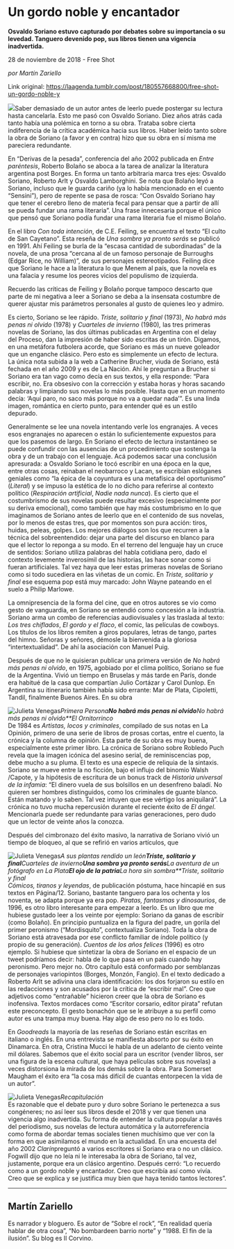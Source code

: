 # Un gordo noble y encantador

**Osvaldo Soriano estuvo capturado por debates sobre su importancia o su levedad. Tanguero devenido pop, sus libros tienen una vigencia inadvertida.**

28 de noviembre de 2018 - Free Shot

_por Martín Zariello_

Link original: https://laagenda.tumblr.com/post/180557668800/free-shot-un-gordo-noble-y

![](https://64.media.tumblr.com/bf3c624675a2afb1c4e2467d4873909e/tumblr_inline_piwr37D4wQ1t6q87u_500.jpg)Saber
demasiado de un autor antes de leerlo puede postergar su lectura
hasta cancelarla. Esto me pasó con Osvaldo Soriano. Diez años atrás
cada tanto había una polémica en torno a su obra. Trataba sobre
cierta indiferencia de la crítica académica hacia sus libros. Haber
leído tanto sobre la obra de Soriano (a favor y en contra) hizo que
su obra en sí misma me pareciera redundante. 


En
“Derivas de la pesada”, conferencia del año 2002 publicada en
*Entre paréntesis*,
Roberto Bolaño se aboca a la tarea de analizar la literatura
argentina post Borges. En forma un tanto arbitraria marca tres ejes:
Osvaldo Soriano, Roberto Arlt y Osvaldo Lamborghini. Se nota que
Bolaño leyó a Soriano, incluso que le guarda cariño (ya lo había
mencionado en el cuento “Sensini”), pero de repente se pasa de rosca: “Con
Osvaldo Soriano hay que tener el cerebro lleno de materia fecal para
pensar que a partir de allí se pueda fundar una rama literaria”.
Una frase innecesaria porque el único que pensó que Soriano podía
fundar una rama literaria fue el mismo Bolaño.  


En
el libro *Con toda
intención*, de C.E.
Feiling, se encuentra el texto “El culto de San Cayetano”. Esta
reseña de *Una sombra
ya pronto* *serás*
se publicó en 1991. Ahí Feiling se burla de la “escasa cantidad
de subordinadas” de la novela, de una prosa “cercana al de un
famoso personaje de Burroughs (Edgar Rice, no William)”, de sus
personajes estereotipados. Feiling dice que Soriano le hace a la
literatura lo que Menem al país, que la novela es una falacia y
resume los peores vicios del populismo de izquierda.  


Recuerdo
las críticas de Feiling y Bolaño porque tampoco descarto que parte
de mi negativa a leer a Soriano se deba a la insensata costumbre de
querer ajustar mis parámetros personales al gusto de quienes leo y
admiro.      


Es
cierto, Soriano se lee rápido. *Triste,
solitario y final*
(1973), *No habrá más
penas ni olvido* (1978)
y *Cuarteles de invierno*
(1980)*,*
las tres primeras novelas de Soriano, las
dos últimas publicadas en Argentina con el delay del Proceso, dan la
impresión de haber sido escritas de un tirón. Digamos, en una
metáfora futbolera acorde, que Soriano es más un nueve goleador que
un enganche clásico. Pero esto es simplemente un efecto de lectura.
La única nota subida a la web a Catherine Brucher, viuda de Soriano,
está fechada en el año 2009 y es de La Nación. Ahí le preguntan a
Brucher si Soriano era tan vago como decía en sus textos, y ella
responde: “Para escribir, no. Era obsesivo con la corrección y
estaba horas y horas sacando palabras y limpiando sus novelas lo más
posible. Hasta que en un momento decía: ‘Aquí paro, no saco
más porque no va a quedar nada’”. Es una linda imagen, romántica
en cierto punto, para entender qué es un estilo depurado.  


Generalmente
se lee una novela intentando verle los engranajes. A veces esos
engranajes no aparecen o están lo suficientemente expuestos para que
los pasemos de largo. En Soriano el efecto de lectura instantáneo se
puede confundir con las ausencias de un procedimiento que sostenga la
obra y de un trabajo con el lenguaje. Acá podemos sacar una
conclusión apresurada: a Osvaldo Soriano le tocó escribir en una
época en la que, entre otras cosas, reinaban el neobarroco y Lacan,
se escribían eslóganes geniales como “la épica de la coyuntura
es una metafísica del oportunismo” (*Literal*)
y se impuso la estética de lo no dicho para referirse al contexto
político (*Respiración
artificial*, *Nadie
nada nunca*). Es cierto
que el costumbrismo de sus novelas puede resultar excesivo
(especialmente por su deriva emocional), como también que hay más
costumbrismo en lo que imaginamos de Soriano antes de leerlo que en
el contenido de sus novelas, por lo menos de estas tres, que por
momentos son pura acción: tiros, huidas, peleas, golpes. Los mejores
diálogos son los que recurren a la técnica del sobreentendido:
dejar una parte del discurso en blanco para que el lector lo reponga
a su modo. En el terreno del lenguaje hay un cruce de sentidos:
Soriano utiliza palabras del habla cotidiana pero, dado el contexto
levemente inverosímil de las historias, las hace sonar como si
fueran artificiales. Tal vez haya que leer estas primeras novelas de
Soriano como si todo sucediera en las viñetas de un comic. En
*Triste, solitario y
final* ese esquema pop
está muy marcado: John Wayne pateando en el suelo a Philip Marlowe.  





La
omnipresencia de la forma del cine, que en otros autores se vio como
gesto de vanguardia, en Soriano se entendió como concesión a la
industria. Soriano arma un combo de referencias audiovisuales y las
traslada al texto: *Los
tres chiflados*, *El
gordo y el flaco*, el
comic, las películas de cowboys. Los títulos de los libros remiten
a giros populares, letras de tango, partes del himno. Señoras y
señores, démosle la bienvenida a la gloriosa “intertextualidad”.
De ahí la asociación con Manuel Puig.  


Después
de que no le quisieran publicar una primera versión de *No
habrá más penas ni olvido*,
en 1975, agobiado por el clima político, Soriano se fue de la
Argentina. Vivió un tiempo en Bruselas y más tarde en París, donde
era habitué de la casa que compartían Julio Cortázar y Carol
Dunlop. En Argentina su itinerario también había sido errante: Mar
de Plata, Cipoletti, Tandil, finalmente Buenos Aires. En su obra

![Julieta Venegas](https://64.media.tumblr.com/d37986df63f8a5bf7e5b3497cafb7cec/tumblr_inline_piwr37zKHC1t6q87u_250.jpg)*Primera Persona**No habrá
más penas ni olvido**No habrá más
penas ni olvido**El
Ornitorrinco*  
De
1984 es *Artistas, locos
y criminales*,
compilado de sus notas en La Opinión, primero de una serie de libros
de prosas cortas, entre el cuento, la crónica y la columna de
opinión. Esta parte de su obra es muy buena, especialmente
este primer libro. La crónica de Soriano sobre Robledo Puch revela
que la imagen icónica del asesino serial, de reminiscencias pop,
debe mucho a su pluma. El texto es una especie de reliquia de la
sintaxis. Soriano se mueve entre la no ficción, bajo el influjo del
binomio Walsh /Capote, y la hipótesis de escritura de un bonus track
de *Historia universal
de la infamia*: “El
dinero vuela de sus bolsillos en un desenfreno baladí. No quieren
ser hombres distinguidos, como los criminales de guante blanco. Están
matando y lo saben. Tal vez intuyen que ese vértigo los aniquilará”.
La crónica no tuvo mucha repercusión durante el reciente éxito de
*El ángel*.
Mencionarla puede ser redundante para varias generaciones, pero dudo
que un lector de veinte años la conozca.  


Después
del cimbronazo del éxito masivo, la narrativa de Soriano vivió un
tiempo de bloqueo, al que se refirió en varios artículos, que


![Julieta Venegas](https://64.media.tumblr.com/a0ee6d6bc59ad0e5bd6c93a6614bcf0f/tumblr_inline_piwr38eZck1t6q87u_250.jpg)*A
sus plantas rendido un león**Triste,
solitario y final**Cuarteles
de invierno**Una
sombra ya pronto serás**La
aventura de un fotógrafo en La Plata**El ojo de la patria**La hora sin
sombra**Triste,
solitario y final*  
*Cómicos,
tiranos y leyendas*, de
publicación póstuma, hace hincapié en sus textos en Página/12.
Soriano, bastante tanguero para los ochenta y los noventa, se adapta
porque ya era pop. *Piratas,
fantasmas y dinosaurios*,
de 1996, es otro libro interesante para empezar a leerlo. Es un libro
que me hubiese gustado leer a los veinte por ejemplo: Soriano da
ganas de escribir (como Bolaño). En principio puntualiza en la
figura del padre, un gorila del primer peronismo (“Mordisquito”,
contextualiza Soriano). Toda la obra de Soriano está atravesada por
ese conflicto familiar de índole político (y propio de su
generación). *Cuentos
de los años felices*
(1996) es otro ejemplo. Si hubiese que sintetizar la obra de Soriano
en el espacio de un tweet podríamos decir: habla de lo que pasa en
un país cuando hay peronismo. Pero mejor no. Otro capítulo está
conformado por semblanzas de personajes variopintos (Borges, Monzón,
Fangio). En el texto dedicado a Roberto Arlt se adivina una clara
identificación: los dos forjaron su estilo en las redacciones y son
acusados por la crítica de “escribir mal”. Creo que adjetivos
como “entrañable” hicieron creer que la obra de Soriano es
inofensiva. Textos mordaces como “Escritor corsario, editor pirata”
refutan este preconcepto. El gesto bonachón que se le atribuye a su
perfil como autor es una trampa muy buena. Hay algo de eso pero no lo
es todo.  


En
*Goodreads*
la mayoría de las reseñas de Soriano están escritas en italiano o
inglés. En una entrevista se manifiesta absorto por su éxito en
Dinamarca. En otra, Cristina Mucci le habla de un adelanto de ciento
veinte mil dólares. Sabemos que el éxito social para un escritor
(vender libros, ser una figura de la escena cultural, que haya
películas sobre sus novelas) a veces distorsiona la mirada de los
demás sobre la obra. Para Somerset Maugham el éxito era “la cosa
más difícil de cuantas entorpecen la vida de un autor”.

![Julieta Venegas](https://64.media.tumblr.com/c326dad5c764063f27ca51fc83faaeb5/tumblr_inline_piwr38IsmL1t6q87u_250.jpg)*Recapitulación*  
Es
razonable que el debate puro y duro sobre Soriano le pertenezca a sus
congéneres; no así leer sus libros desde el 2018 y ver que tienen
una vigencia algo inadvertida. Su forma de entender la cultura
popular a través del periodismo, sus novelas de lectura automática
y la autorreferencia como forma de abordar temas sociales tienen
muchísimo que ver con la forma en que asimilamos el mundo en la
actualidad. En una encuesta del año 2002 *Clarín*preguntó a varios
escritores si Soriano era o no un clásico. Fogwill dijo que no leía
ni le interesaba la obra de Soriano, tal vez, justamente, porque era
un clásico argentino. Después cerró: “Lo recuerdo como a un
gordo noble y encantador. Creo que escribía así como vivía. Creo
que se explica y se justifica muy bien que haya tenido tantos
lectores”.  




---

 Martín Zariello
----------------

 Es narrador y bloguero. Es autor de “Sobre el rock”, “En realidad quería hablar de otra cosa”, “No bombardeen barrio norte” y “1988. El fin de la ilusión”. Su blog es Il Corvino.



